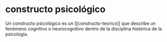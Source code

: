 # constructo psicológico
Un constructo psicológico es un [[constructo-teorico]] que describe un fenómeno cognitivo o neurocognitivo dentro de la disciplina histórica de la psicología.
